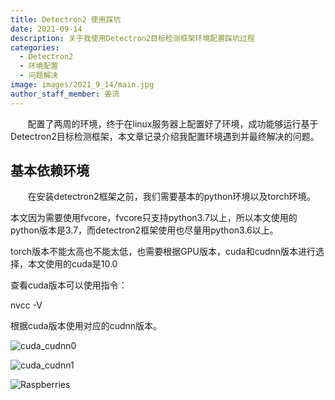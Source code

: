 ```yaml
---
title: Detectron2 使用踩坑
date: 2021-09-14
description: 关于我使用Detectron2目标检测框架环境配置踩坑过程
categories:
  - Detectron2
  - 环境配置
  - 问题解决
image: images/2021_9_14/main.jpg
author_staff_member: 姜流
---
```


&nbsp;&nbsp;&nbsp;&nbsp;&nbsp;&nbsp;&nbsp;配置了两周的环境，终于在linux服务器上配置好了环境，成功能够运行基于Detectron2目标检测框架，本文章记录介绍我配置环境遇到并最终解决的问题。

## 基本依赖环境

&nbsp;&nbsp;&nbsp;&nbsp;&nbsp;&nbsp;&nbsp;在安装detectron2框架之前，我们需要基本的python环境以及torch环境。

本文因为需要使用fvcore，fvcore只支持python3.7以上，所以本文使用的python版本是3.7，而detectron2框架使用也尽量用python3.6以上。

torch版本不能太高也不能太低，也需要根据GPU版本，cuda和cudnn版本进行选择，本文使用的cuda是10.0

查看cuda版本可以使用指令：

nvcc -V

根据cuda版本使用对应的cudnn版本。

![cuda_cudnn0](https://mountainmonsterhd.github.io/images/2021_9_14/cuda_cudnn0.png)

![cuda_cudnn1](https://mountainmonsterhd.github.io/images/2021_9_14/cuda_cudnn1.png)

![Raspberries](https://source.unsplash.com/random/1500x1001)
